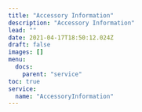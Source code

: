 ```yaml
---
title: "Accessory Information"
description: "Accessory Information"
lead: ""
date: 2021-04-17T18:50:12.024Z
draft: false
images: []
menu:
  docs:
    parent: "service"
toc: true
service:
  name: "AccessoryInformation"
---
```

